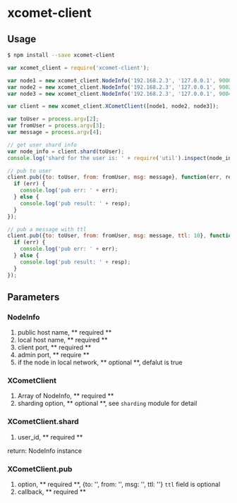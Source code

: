 # xcomet-client

## Usage

```bash
$ npm install --save xcomet-client
```

```javascript
var xcomet_client = require('xcomet-client');

var node1 = new xcomet_client.NodeInfo('192.168.2.3', '127.0.0.1', 9000, 9001);
var node2 = new xcomet_client.NodeInfo('192.168.2.3', '127.0.0.1', 9002, 9003);
var node3 = new xcomet_client.NodeInfo('192.168.2.3', '127.0.0.1', 9004, 9005);

var client = new xcomet_client.XCometClient([node1, node2, node3]);

var toUser = process.argv[2];
var fromUser = process.argv[3];
var message = process.argv[4];

// get user shard info
var node_info = client.shard(toUser);
console.log('shard for the user is: ' + require('util').inspect(node_info));

// pub to user
client.pub({to: toUser, from: fromUser, msg: message}, function(err, resp) {
  if (err) {
    console.log('pub err: ' + err);
  } else {
    console.log('pub result: ' + resp);
  }
});

// pub a message with ttl
client.pub({to: toUser, from: fromUser, msg: message, ttl: 10}, function(err, resp) {
  if (err) {
    console.log('pub err: ' + err);
  } else {
    console.log('pub result: ' + resp);
  }
});
```

## Parameters

### NodeInfo

1. public host name, ** required **
2. local host name, ** required **
3. client port, ** required **
4. admin port, ** require **
5. if the node in local network, ** optional **, defalut is true

### XCometClient

1. Array of NodeInfo, ** required **
2. sharding option, ** optional **, see ```sharding``` module for detail

### XCometClient.shard

1. user_id, ** required **

return: NodeInfo instance

### XCometClient.pub

1. option, ** required **, {to: '', from: '', msg: '', ttl: ''}
   `ttl` field is optional
2. callback, ** required **
